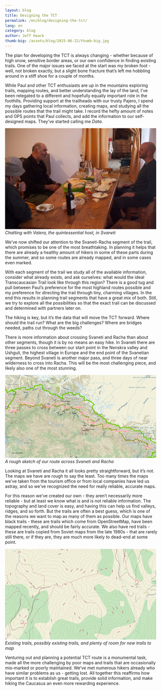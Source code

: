 ```yaml
---
layout: blog
title: Designing the TCT
permalink: /en/blog/designing-the-tct/
lang: en
category: blog
author: Jeff Haack
thumb-big: /assets/blog/2015-06-22/thumb-big.jpg
---
```


The plan for developing the TCT is always changing - whether because of high snow, sensitive border areas, or our own confidence in finding existing trails. One of the major issues we faced at the start was my broken foot - well, not broken exactly, but a slight bone fracture that’s left me hobbling around in a stiff shoe for a couple of months.

While Paul and other TCT enthusiasts are up in the mountains exploring trails, mapping routes, and better understanding the lay of the land, I’ve been relegated to a different and hopefully equally important role in the foothills. Providing support at the trailheads with our trusty Pajero, I spend my days gathering local information, creating maps, and studying all the possible routes that the trail might take. I record the hefty amount of notes and GPS points that Paul collects, and add the information to our self-designed maps. They’ve started calling me *Data*.

![image01][]
*Chatting with Valera, the quintessential host, in Svaneti*

We’ve now shifted our attention to the Svaneti-Racha segment of the trail, which promises to be one of the most breathtaking. In planning it helps that there are already a healthy amount of hikers in some of these parts during the summer, and so some routes are already mapped, and in some cases even marked.

With each segment of the trail we study all of the available information, consider what already exists, and ask ourselves: what would the ideal Transcaucasian Trail look like through this region? There is a good tug and pull between Paul’s preference for the most highland routes possible and my preference for directing the trail through tiny, charming villages. In the end this results in planning trail segments that have a great mix of both. Still, we try to explore all the possibilities so that the exact trail can be discussed and determined with partners later on.

The hiking is key, but it’s the data that will move the TCT forward. Where should the trail run? What are the big challenges? Where are bridges needed, paths cut through the weeds?

There is more information about crossing Svaneti and Racha than about other segments, though it is by no means an easy hike. In Svaneti there are three passes to cross between our start point in the Nenskra valley and Ushguli, the highest village in Europe and the end point of the Svanetian segment. Beyond Svaneti is another major pass, and three days of near wilderness to cross into Racha. This will be the most challenging piece, and likely also one of the most stunning.

![image02][]
*A rough sketch of our route across Svaneti and Racha*

Looking at Svaneti and Racha it all looks pretty straightforward, but it’s not. The maps we have are rough to say the least. Too many times the maps we’ve taken from the tourism office or from local companies have led us astray, and so we’ve recognized the need for really reliable, accurate maps.

For this reason we’ve created our own - they aren’t necessarily more reliable - but at least we know what is and is not reliable information. The topography and land cover is easy, and having this can help us find valleys, ridges, and so forth. But the trails are often a best guess, which is one of the reasons we want to map as many of them as possible. Our maps have black trails - these are trails which come from OpenStreetMap, have been mapped recently, and should be fairly accurate. We also have red trails - these are trails copied from Soviet maps from the late 1980s - that are rarely still there, or if they are, they are much more likely to dead-end at some point.

![image03][]
*Existing trails, possibly existing trails, and plenty of room for new trails to map*

Venturing out and planning a potential TCT route is a monumental task, made all the more challenging by poor maps and trails that are occasionally mis-marked or poorly maintained. We’ve met numerous hikers already who have similar problems as us - getting lost. All together this reaffirms how important it is to establish great trails, provide solid information, and make hiking the Caucasus an even more rewarding experience.



[image01]: /assets/blog/2015-06-22/image01.jpg
[image02]: /assets/blog/2015-06-22/image02.png
[image03]: /assets/blog/2015-06-22/image03.png







